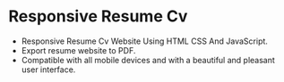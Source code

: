 <h1>Responsive Resume Cv</h1>
<ul>
  <li>Responsive Resume Cv Website Using HTML CSS And JavaScript.</li>
  <li>Export resume website to PDF.</li>
  <li>Compatible with all mobile devices and with a beautiful and pleasant user interface.</li>
</ul>
